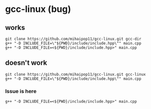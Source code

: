 # gcc-linux (bug)

## works
```
git clone https://github.com/mihaipop11/gcc-linux.git gcc-dir
g++ "-D INCLUDE_FILE=\"${PWD}/include/include.hpp\"" main.cpp
g++ "-D INCLUDE_FILE=<${PWD}/include/include.hpp>" main.cpp
```

## doesn't work
```
git clone https://github.com/mihaipop11/gcc-linux.git gcc-linux
g++ "-D INCLUDE_FILE=\"${PWD}/include/include.hpp\"" main.cpp
```

### Issue is here
```
g++ "-D INCLUDE_FILE=<${PWD}/include/include.hpp>" main.cpp
```
